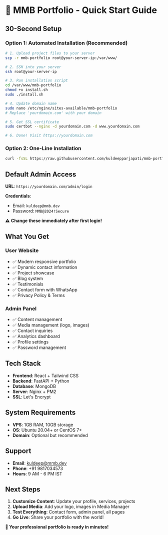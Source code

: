 # 🚀 MMB Portfolio - Quick Start Guide

## 30-Second Setup

### Option 1: Automated Installation (Recommended)

```bash
# 1. Upload project files to your server
scp -r mmb-portfolio root@your-server-ip:/var/www/

# 2. SSH into your server  
ssh root@your-server-ip

# 3. Run installation script
cd /var/www/mmb-portfolio
chmod +x install.sh
sudo ./install.sh

# 4. Update domain name
sudo nano /etc/nginx/sites-available/mmb-portfolio
# Replace 'yourdomain.com' with your domain

# 5. Get SSL certificate
sudo certbot --nginx -d yourdomain.com -d www.yourdomain.com

# 6. Done! Visit https://yourdomain.com
```

### Option 2: One-Line Installation

```bash
curl -fsSL https://raw.githubusercontent.com/kuldeepparjapati/mmb-portfolio/main/install.sh | sudo bash
```

## Default Admin Access

**URL**: `https://yourdomain.com/admin/login`

**Credentials**:
- Email: `kuldeep@mmb.dev`
- Password: `MMB@2024!Secure`

⚠️ **Change these immediately after first login!**

## What You Get

### User Website
- ✅ Modern responsive portfolio
- ✅ Dynamic contact information  
- ✅ Project showcase
- ✅ Blog system
- ✅ Testimonials
- ✅ Contact form with WhatsApp
- ✅ Privacy Policy & Terms

### Admin Panel
- ✅ Content management
- ✅ Media management (logo, images)
- ✅ Contact inquiries
- ✅ Analytics dashboard
- ✅ Profile settings
- ✅ Password management

## Tech Stack

- **Frontend**: React + Tailwind CSS
- **Backend**: FastAPI + Python
- **Database**: MongoDB
- **Server**: Nginx + PM2
- **SSL**: Let's Encrypt

## System Requirements

- **VPS**: 1GB RAM, 10GB storage
- **OS**: Ubuntu 20.04+ or CentOS 7+
- **Domain**: Optional but recommended

## Support

- **Email**: kuldeep@mmb.dev
- **Phone**: +91 9817034573
- **Hours**: 9 AM - 6 PM IST

## Next Steps

1. **Customize Content**: Update your profile, services, projects
2. **Upload Media**: Add your logo, images in Media Manager  
3. **Test Everything**: Contact form, admin panel, all pages
4. **Go Live**: Share your portfolio with the world!

**🎉 Your professional portfolio is ready in minutes!**
